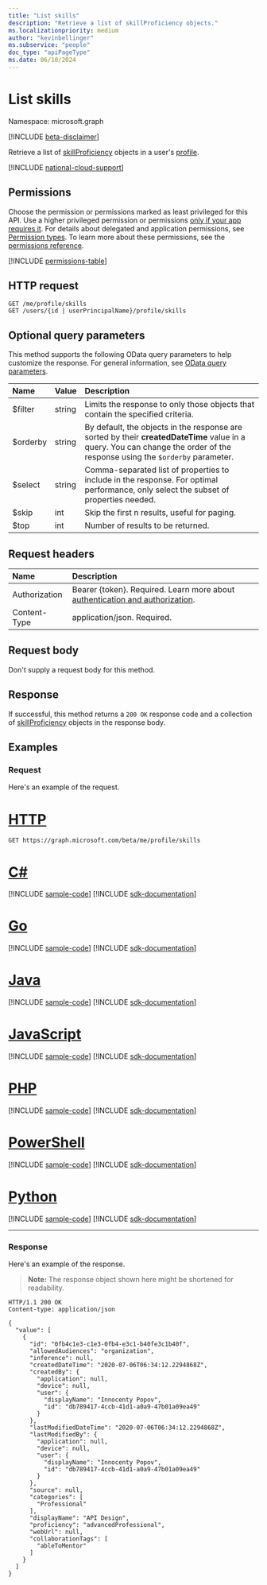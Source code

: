 ```yaml
---
title: "List skills"
description: "Retrieve a list of skillProficiency objects."
ms.localizationpriority: medium
author: "kevinbellinger"
ms.subservice: "people"
doc_type: "apiPageType"
ms.date: 06/10/2024
---
```


# List skills

Namespace: microsoft.graph

[!INCLUDE [beta-disclaimer](../../includes/beta-disclaimer.md)]

Retrieve a list of [skillProficiency](../resources/skillproficiency.md) objects in a user's [profile](../resources/profile.md).

[!INCLUDE [national-cloud-support](../../includes/all-clouds.md)]

## Permissions

Choose the permission or permissions marked as least privileged for this API. Use a higher privileged permission or permissions [only if your app requires it](/graph/permissions-overview#best-practices-for-using-microsoft-graph-permissions). For details about delegated and application permissions, see [Permission types](/graph/permissions-overview#permission-types). To learn more about these permissions, see the [permissions reference](/graph/permissions-reference).

<!-- { "blockType": "permissions", "name": "profile_list_skills" } -->
[!INCLUDE [permissions-table](../includes/permissions/profile-list-skills-permissions.md)]

## HTTP request

<!-- { "blockType": "ignored" } -->

```http
GET /me/profile/skills
GET /users/{id | userPrincipalName}/profile/skills
```

## Optional query parameters

This method supports the following OData query parameters to help customize the response. For general information, see [OData query parameters](/graph/query-parameters).

|Name            |Value    |Description                                                                                                                                                                      |
|:---------------|:--------|:--------------------------------------------------------------------------------------------------------------------------------------------------------------------------------|
|$filter         |string   |Limits the response to only those objects that contain the specified criteria.                                                                                                  |
|$orderby        |string   |By default, the objects in the response are sorted by their **createdDateTime** value in a query. You can change the order of the response using the `$orderby` parameter.|
|$select         |string   |Comma-separated list of properties to include in the response. For optimal performance, only select the subset of properties needed.                                             |
|$skip           |int      |Skip the first n results, useful for paging.                                                                                                                                     |
|$top            |int      |Number of results to be returned.                                                                                                                                                |

## Request headers

| Name           |Description                  |
|:---------------|:----------------------------|
|Authorization|Bearer {token}. Required. Learn more about [authentication and authorization](/graph/auth/auth-concepts).|
| Content-Type   | application/json. Required. |

## Request body

Don't supply a request body for this method.

## Response

If successful, this method returns a `200 OK` response code and a collection of [skillProficiency](../resources/skillproficiency.md) objects in the response body.

## Examples

### Request

Here's an example  of the request.

# [HTTP](#tab/http)
<!-- {
  "blockType": "request",
  "name": "get_skills"
}-->

```msgraph-interactive
GET https://graph.microsoft.com/beta/me/profile/skills
```

# [C#](#tab/csharp)
[!INCLUDE [sample-code](../includes/snippets/csharp/get-skills-csharp-snippets.md)]
[!INCLUDE [sdk-documentation](../includes/snippets/snippets-sdk-documentation-link.md)]

# [Go](#tab/go)
[!INCLUDE [sample-code](../includes/snippets/go/get-skills-go-snippets.md)]
[!INCLUDE [sdk-documentation](../includes/snippets/snippets-sdk-documentation-link.md)]

# [Java](#tab/java)
[!INCLUDE [sample-code](../includes/snippets/java/get-skills-java-snippets.md)]
[!INCLUDE [sdk-documentation](../includes/snippets/snippets-sdk-documentation-link.md)]

# [JavaScript](#tab/javascript)
[!INCLUDE [sample-code](../includes/snippets/javascript/get-skills-javascript-snippets.md)]
[!INCLUDE [sdk-documentation](../includes/snippets/snippets-sdk-documentation-link.md)]

# [PHP](#tab/php)
[!INCLUDE [sample-code](../includes/snippets/php/get-skills-php-snippets.md)]
[!INCLUDE [sdk-documentation](../includes/snippets/snippets-sdk-documentation-link.md)]

# [PowerShell](#tab/powershell)
[!INCLUDE [sample-code](../includes/snippets/powershell/get-skills-powershell-snippets.md)]
[!INCLUDE [sdk-documentation](../includes/snippets/snippets-sdk-documentation-link.md)]

# [Python](#tab/python)
[!INCLUDE [sample-code](../includes/snippets/python/get-skills-python-snippets.md)]
[!INCLUDE [sdk-documentation](../includes/snippets/snippets-sdk-documentation-link.md)]

---

### Response

Here's an example  of the response.

> **Note:** The response object shown here might be shortened for readability.

<!-- {
  "blockType": "response",
  "truncated": true,
  "@odata.type": "microsoft.graph.skillProficiency",
  "isCollection": true
} -->

```http
HTTP/1.1 200 OK
Content-type: application/json

{
  "value": [
    {
      "id": "0fb4c1e3-c1e3-0fb4-e3c1-b40fe3c1b40f",
      "allowedAudiences": "organization",
      "inference": null,
      "createdDateTime": "2020-07-06T06:34:12.2294868Z",
      "createdBy": {
        "application": null,
        "device": null,
        "user": {
          "displayName": "Innocenty Popov",
          "id": "db789417-4ccb-41d1-a0a9-47b01a09ea49"
        }
      },
      "lastModifiedDateTime": "2020-07-06T06:34:12.2294868Z",
      "lastModifiedBy": {
        "application": null,
        "device": null,
        "user": {
          "displayName": "Innocenty Popov",
          "id": "db789417-4ccb-41d1-a0a9-47b01a09ea49"
        }
      },
      "source": null,
      "categories": [
        "Professional"
      ],
      "displayName": "API Design",
      "proficiency": "advancedProfessional",
      "webUrl": null,
      "collaborationTags": [
        "ableToMentor"
      ]
    }
  ]
}
```


